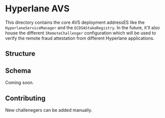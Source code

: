 # Hyperlane AVS

This directory contains the core AVS deployment addressES like the `HyperlaneServiceManager` and the `ECDSAStakeRegistry`. In the future, it'll also house the different `IRemoteChallenger` configuration which will be used to verify the remote fraud attestation from different Hyperlane applications.

## Structure

## Schema

Coming soon.

## Contributing

New challenegers can be added manually.
